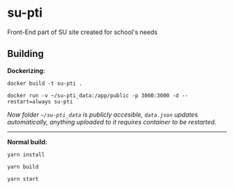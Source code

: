 # su-pti

Front-End part of SU site created for school's needs

## Building

**Dockerizing:**

`docker build -t su-pti .`

`docker run -v ~/su-pti_data:/app/public -p 3000:3000 -d --restart=always su-pti`

_Now folder `~/su-pti_data` is publicly accesible, `data.json` updates automatically, anything uploaded to it requires container to be restarted._

---

**Normal build:**

`yarn install`

`yarn build`

`yarn start`

